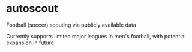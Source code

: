 # autoscout
Football (soccer) scouting via publicly available data

Currently supports limited major leagues in men's football, with potential expansion in future
